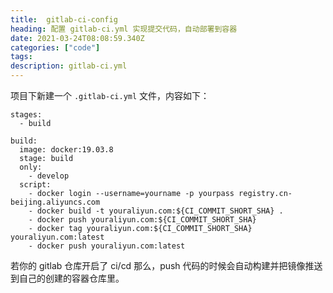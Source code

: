 ```yaml
---
title:  gitlab-ci-config
heading: 配置 gitlab-ci.yml 实现提交代码，自动部署到容器
date: 2021-03-24T08:08:59.340Z
categories: ["code"]
tags: 
description: gitlab-ci.yml
---
```



项目下新建一个 `.gitlab-ci.yml` 文件，内容如下：

```
stages:
  - build

build:
  image: docker:19.03.8
  stage: build
  only:
    - develop
  script:
    - docker login --username=yourname -p yourpass registry.cn-beijing.aliyuncs.com
    - docker build -t youraliyun.com:${CI_COMMIT_SHORT_SHA} .
    - docker push youraliyun.com:${CI_COMMIT_SHORT_SHA}
    - docker tag youraliyun.com:${CI_COMMIT_SHORT_SHA} youraliyun.com:latest
    - docker push youraliyun.com:latest
```

若你的 gitlab 仓库开启了 ci/cd 那么，push 代码的时候会自动构建并把镜像推送到自己的创建的容器仓库里。